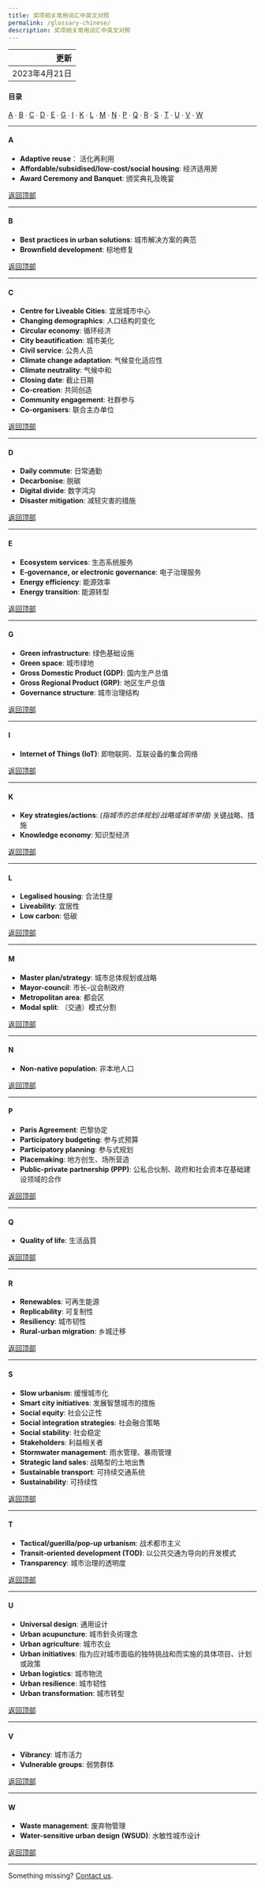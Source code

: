 ```yaml
---
title: 奖项相关常用词汇中英文对照
permalink: /glossary-chinese/
description: 奖项相关常用词汇中英文对照 
---
```


| 更新 |
|---:|
| 2023年4月21日 |

#### **目录**

[A](#a) ∙ [B](#b) ∙ [C](#c) ∙ [D](#d) ∙ [E](#e) ∙ [G](#g) ∙ [I](#i) ∙ [K](#k) ∙ [L](#l) ∙ [M](#m) ∙ [N](#n) ∙ [P](#p) ∙ [Q](#q) ∙ [R](#r) ∙ [S](#s) ∙ [T](#t) ∙ [U](#u) ∙ [V](#v) ∙ [W](#w)

---

#### **A**

- **Adaptive reuse**： 活化再利用
- **Affordable/subsidised/low-cost/social housing**: 经济适用房
- **Award Ceremony and Banquet**: 颁奖典礼及晚宴

[返回顶部](#目录)

---

#### **B**

- **Best practices in urban solutions**: 城市解决方案的典范
- **Brownfield development**: 棕地修复

[返回顶部](#目录)

---

#### **C**

- **Centre for Liveable Cities**: 宜居城市中心
- **Changing demographics**: 人口结构的变化
- **Circular economy**: 循环经济
- **City beautification**: 城市美化
- **Civil service**: 公务人员
- **Climate change adaptation**: 气候变化适应性
- **Climate neutrality**: 气候中和
- **Closing date**: 截止日期
- **Co-creation**: 共同创造
- **Community engagement**: 社群参与
- **Co-organisers**: 联合主办单位

[返回顶部](#目录)

---

#### **D**

- **Daily commute**: 日常通勤
- **Decarbonise**: 脱碳
- **Digital divide**: 数字鸿沟
- **Disaster mitigation**: 减轻灾害的措施

[返回顶部](#目录)

---

#### **E**

- **Ecosystem services**: 生态系统服务
- **E-governance, or electronic governance**: 电子治理服务
- **Energy efficiency**: 能源效率
- **Energy transition**: 能源转型

[返回顶部](#目录)

---

#### **G**

- **Green infrastructure**: 绿色基础设施
- **Green space**:  城市绿地
- **Gross Domestic Product (GDP)**: 国内生产总值
- **Gross Regional Product (GRP)**: 地区生产总值
- **Governance structure**: 城市治理结构 

[返回顶部](#目录)

---

#### **I**

- **Internet of Things (IoT)**: 即物联网、互联设备的集合网络

[返回顶部](#目录)

---

#### **K**

- **Key strategies/actions**: _(指城市的总体规划/战略或城市举措)_ 关键战略、措施
- **Knowledge economy**: 知识型经济

[返回顶部](#目录)

---

#### **L**

- **Legalised housing**: 合法住屋
- **Liveability**: 宜居性
- **Low carbon**: 低碳

[返回顶部](#目录)

---

#### **M**

- **Master plan/strategy**: 城市总体规划或战略
- **Mayor-council**: 市长-议会制政府
- **Metropolitan area**: 都会区
- **Modal split**: （交通）模式分割

[返回顶部](#目录)

---

#### **N**

- **Non-native population**: 非本地人口

[返回顶部](#目录)

---

#### **P**

- **Paris Agreement**: 巴黎协定
- **Participatory budgeting**: 参与式预算
- **Participatory planning**: 参与式规划
- **Placemaking**: 地方创生、场所营造
- **Public-private partnership (PPP)**: 公私合伙制、政府和社会资本在基础建设领域的合作

[返回顶部](#目录)

---

#### **Q**

- **Quality of life**: 生活品質

[返回顶部](#目录)

---

#### **R**

- **Renewables**: 可再生能源
- **Replicability**: 可复制性
- **Resiliency**: 城市韧性
- **Rural-urban migration**: 乡城迁移

[返回顶部](#目录)

---

#### **S**

- **Slow urbanism**: 缓慢城市化
- **Smart city initiatives**: 发展智慧城市的措施
- **Social equity**: 社会公正性
- **Social integration strategies**: 社会融合策略
- **Social stability**: 社会稳定
- **Stakeholders**: 利益相关者
- **Stormwater management**: 雨水管理、暴雨管理
- **Strategic land sales**: 战略型的土地出售
- **Sustainable transport**: 可持续交通系统
- **Sustainability**:  可持续性

[返回顶部](#目录)

---

#### **T**

- **Tactical/guerilla/pop-up urbanism**: 战术都市主义
- **Transit-oriented development (TOD)**: 以公共交通为导向的开发模式
- **Transparency**: 城市治理的透明度

[返回顶部](#目录)

---

#### **U**

- **Universal design**: 通用设计
- **Urban acupuncture**: 城市針灸術理念
- **Urban agriculture**: 城市农业
- **Urban initiatives**: 指为应对城市面临的独特挑战和而实施的具体项目、计划或政策
- **Urban logistics**: 城市物流
- **Urban resilience**: 城市韧性
- **Urban transformation**: 城市转型

[返回顶部](#目录)

---

#### **V**

- **Vibrancy**: 城市活力
- **Vulnerable groups**: 弱势群体

[返回顶部](#目录)

---

#### **W**

- **Waste management**: 废弃物管理
- **Water-sensitive urban design (WSUD)**: 水敏性城市设计

[返回顶部](#目录)

---

Something missing? [Contact us](/feedback/). 
